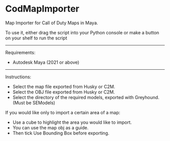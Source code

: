# CodMapImporter
Map Importer for Call of Duty Maps in Maya.

To use it, either drag the script into your Python console or make a button on your shelf to run the script

----------------------------------------------------------

Requirements:
- Autodesk Maya (2021 or above)

----------------------------------------------------------

Instructions:
- Select the map file exported from Husky or C2M.
- Select the OBJ file exported from Husky or C2M.
- Select the directory of the required models, exported with Greyhound. (Must be SEModels)

If you would like only to import a certain area of a map:
- Use a cube to highlight the area you would like to import.
- You can use the map obj as a guide.
- Then tick Use Bounding Box before exporting.


